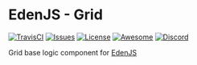 # EdenJS - Grid
[![TravisCI](https://travis-ci.com/eden-js/grid.svg?branch=master)](https://travis-ci.com/eden-js/grid)
[![Issues](https://img.shields.io/github/issues/eden-js/grid.svg)](https://github.com/eden-js/grid/issues)
[![License](https://img.shields.io/badge/license-MIT-blue.svg)](https://github.com/eden-js/grid)
[![Awesome](https://img.shields.io/badge/awesome-true-green.svg)](https://github.com/eden-js/grid)
[![Discord](https://img.shields.io/discord/583845970433933312.svg)](https://discord.gg/5u3f3up)

Grid base logic component for [EdenJS](https://github.com/edenjs-cli)